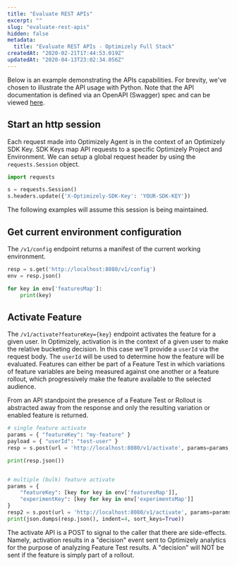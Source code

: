 ```yaml
---
title: "Evaluate REST APIs"
excerpt: ""
slug: "evaluate-rest-apis"
hidden: false
metadata: 
  title: "Evaluate REST APIs - Optimizely Full Stack"
createdAt: "2020-02-21T17:44:53.019Z"
updatedAt: "2020-04-13T23:02:34.056Z"
---
```

Below is an example demonstrating the APIs capabilities. For brevity, we've chosen to illustrate the API usage with Python. Note that the API documentation is defined via an OpenAPI (Swagger) spec and can be viewed [here](https://library.optimizely.com/docs/api/agent/v1/index.htm).

## Start an http session
Each request made into Optimizely Agent is in the context of an Optimizely SDK Key. SDK Keys map API requests to a specific Optimizely Project and Environment. We can setup a global request header by using the `requests.Session` object.


```python
import requests

s = requests.Session()
s.headers.update({'X-Optimizely-SDK-Key': 'YOUR-SDK-KEY'})
```
The following examples will assume this session is being maintained.

## Get current environment configuration
The `/v1/config` endpoint returns a manifest of the current working environment.

```python
resp = s.get('http://localhost:8080/v1/config')
env = resp.json()

for key in env['featuresMap']:
    print(key)
```

## Activate Feature
The `/v1/activate?featureKey={key}` endpoint activates the feature for a given user. In Optimizely, activation is in the context of a given user to make the relative bucketing decision. In this case we'll provide a `userId` via the request body. The `userId` will be used to determine how the feature will be evaluated. Features can either be part of a Feature Test in which variations of feature variables are being measured against one another or a feature rollout, which progressively make the feature available to the selected audience.

From an API standpoint the presence of a Feature Test or Rollout is abstracted away from the response and only the resulting variation or enabled feature is returned.


```python
# single feature activate
params = { "featureKey": "my-feature" }
payload = { "userId": "test-user" }
resp = s.post(url = 'http://localhost:8080/v1/activate', params=params, json=payload)

print(resp.json())


# multiple (bulk) feature activate
params = {
    "featureKey": [key for key in env['featuresMap']],
    "experimentKey": [key for key in env['experimentsMap']]
}
resp2 = s.post(url = 'http://localhost:8080/v1/activate', params=params, json=payload)
print(json.dumps(resp.json(), indent=4, sort_keys=True))
```
The activate API is a POST to signal to the caller that there are side-effects. Namely, activation results in a "decision" event sent to Optimizely analytics for the purpose of analyzing Feature Test results. A "decision" will NOT be sent if the feature is simply part of a rollout.
